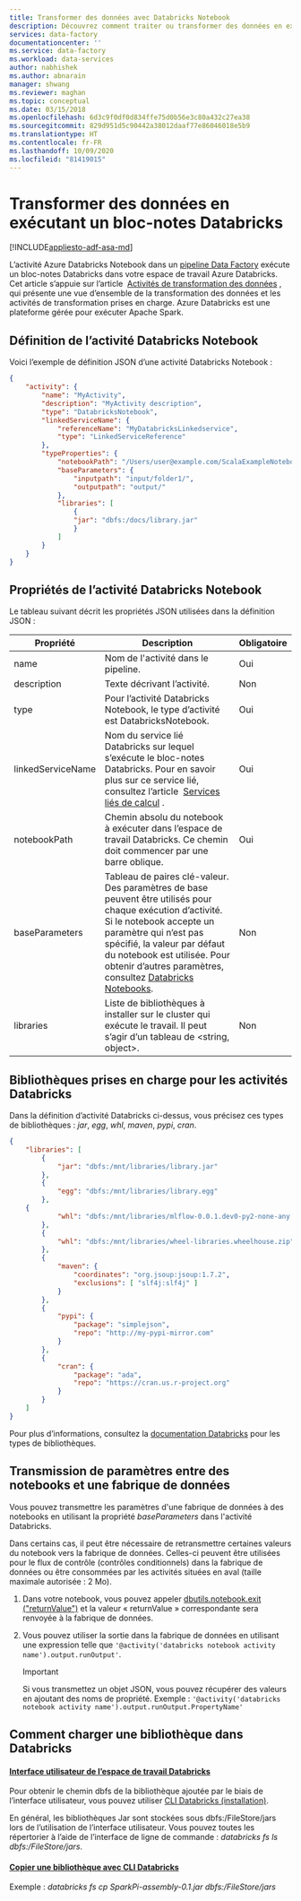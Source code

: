 ```yaml
---
title: Transformer des données avec Databricks Notebook
description: Découvrez comment traiter ou transformer des données en exécutant un bloc-notes Databricks.
services: data-factory
documentationcenter: ''
ms.service: data-factory
ms.workload: data-services
author: nabhishek
ms.author: abnarain
manager: shwang
ms.reviewer: maghan
ms.topic: conceptual
ms.date: 03/15/2018
ms.openlocfilehash: 6d3c9f0df0d834ffe75d0b56e3c80a432c27ea38
ms.sourcegitcommit: 829d951d5c90442a38012daaf77e86046018e5b9
ms.translationtype: HT
ms.contentlocale: fr-FR
ms.lasthandoff: 10/09/2020
ms.locfileid: "81419015"
---
```

# <a name="transform-data-by-running-a-databricks-notebook"></a>Transformer des données en exécutant un bloc-notes Databricks
[!INCLUDE[appliesto-adf-asa-md](includes/appliesto-adf-asa-md.md)]

L’activité Azure Databricks Notebook dans un [pipeline Data Factory](concepts-pipelines-activities.md) exécute un bloc-notes Databricks dans votre espace de travail Azure Databricks. Cet article s’appuie sur l’article  [Activités de transformation des données](transform-data.md) , qui présente une vue d’ensemble de la transformation des données et les activités de transformation prises en charge. Azure Databricks est une plateforme gérée pour exécuter Apache Spark.

## <a name="databricks-notebook-activity-definition"></a>Définition de l’activité Databricks Notebook

Voici l’exemple de définition JSON d’une activité Databricks Notebook :

```json
{
    "activity": {
        "name": "MyActivity",
        "description": "MyActivity description",
        "type": "DatabricksNotebook",
        "linkedServiceName": {
            "referenceName": "MyDatabricksLinkedservice",
            "type": "LinkedServiceReference"
        },
        "typeProperties": {
            "notebookPath": "/Users/user@example.com/ScalaExampleNotebook",
            "baseParameters": {
                "inputpath": "input/folder1/",
                "outputpath": "output/"
            },
            "libraries": [
                {
                "jar": "dbfs:/docs/library.jar"
                }
            ]
        }
    }
}
```

## <a name="databricks-notebook-activity-properties"></a>Propriétés de l’activité Databricks Notebook

Le tableau suivant décrit les propriétés JSON utilisées dans la définition JSON :

|Propriété|Description|Obligatoire|
|---|---|---|
|name|Nom de l'activité dans le pipeline.|Oui|
|description|Texte décrivant l’activité.|Non|
|type|Pour l’activité Databricks Notebook, le type d’activité est DatabricksNotebook.|Oui|
|linkedServiceName|Nom du service lié Databricks sur lequel s’exécute le bloc-notes Databricks. Pour en savoir plus sur ce service lié, consultez l’article  [Services liés de calcul](compute-linked-services.md) .|Oui|
|notebookPath|Chemin absolu du notebook à exécuter dans l’espace de travail Databricks. Ce chemin doit commencer par une barre oblique.|Oui|
|baseParameters|Tableau de paires clé-valeur. Des paramètres de base peuvent être utilisés pour chaque exécution d’activité. Si le notebook accepte un paramètre qui n’est pas spécifié, la valeur par défaut du notebook est utilisée. Pour obtenir d’autres paramètres, consultez [Databricks Notebooks](https://docs.databricks.com/api/latest/jobs.html#jobsparampair).|Non|
|libraries|Liste de bibliothèques à installer sur le cluster qui exécute le travail. Il peut s’agir d’un tableau de \<string, object>.|Non|


## <a name="supported-libraries-for-databricks-activities"></a>Bibliothèques prises en charge pour les activités Databricks

Dans la définition d’activité Databricks ci-dessus, vous précisez ces types de bibliothèques : *jar*, *egg*, *whl*, *maven*, *pypi*, *cran*.

```json
{
    "libraries": [
        {
            "jar": "dbfs:/mnt/libraries/library.jar"
        },
        {
            "egg": "dbfs:/mnt/libraries/library.egg"
        },
    {
            "whl": "dbfs:/mnt/libraries/mlflow-0.0.1.dev0-py2-none-any.whl"
        },
        {
            "whl": "dbfs:/mnt/libraries/wheel-libraries.wheelhouse.zip"
        },
        {
            "maven": {
                "coordinates": "org.jsoup:jsoup:1.7.2",
                "exclusions": [ "slf4j:slf4j" ]
            }
        },
        {
            "pypi": {
                "package": "simplejson",
                "repo": "http://my-pypi-mirror.com"
            }
        },
        {
            "cran": {
                "package": "ada",
                "repo": "https://cran.us.r-project.org"
            }
        }
    ]
}

```

Pour plus d’informations, consultez la [documentation Databricks](https://docs.azuredatabricks.net/api/latest/libraries.html#managedlibrarieslibrary) pour les types de bibliothèques.

## <a name="passing-parameters-between-notebooks-and-data-factory"></a>Transmission de paramètres entre des notebooks et une fabrique de données

Vous pouvez transmettre les paramètres d'une fabrique de données à des notebooks en utilisant la propriété *baseParameters* dans l'activité Databricks. 

Dans certains cas, il peut être nécessaire de retransmettre certaines valeurs du notebook vers la fabrique de données. Celles-ci peuvent être utilisées pour le flux de contrôle (contrôles conditionnels) dans la fabrique de données ou être consommées par les activités situées en aval (taille maximale autorisée : 2 Mo). 

1. Dans votre notebook, vous pouvez appeler [dbutils.notebook.exit ("returnValue")](https://docs.azuredatabricks.net/user-guide/notebooks/notebook-workflows.html#notebook-workflows-exit) et la valeur « returnValue » correspondante sera renvoyée à la fabrique de données.

2. Vous pouvez utiliser la sortie dans la fabrique de données en utilisant une expression telle que `'@activity('databricks notebook activity name').output.runOutput'`. 

   > [!IMPORTANT]
   > Si vous transmettez un objet JSON, vous pouvez récupérer des valeurs en ajoutant des noms de propriété. Exemple : `'@activity('databricks notebook activity name').output.runOutput.PropertyName'`

## <a name="how-to-upload-a-library-in-databricks"></a>Comment charger une bibliothèque dans Databricks

#### <a name="using-databricks-workspace-ui"></a>[Interface utilisateur de l’espace de travail Databricks](https://docs.azuredatabricks.net/user-guide/libraries.html#create-a-library)

Pour obtenir le chemin dbfs de la bibliothèque ajoutée par le biais de l’interface utilisateur, vous pouvez utiliser [CLI Databricks (installation)](https://docs.azuredatabricks.net/user-guide/dev-tools/databricks-cli.html#install-the-cli). 

En général, les bibliothèques Jar sont stockées sous dbfs:/FileStore/jars lors de l’utilisation de l’interface utilisateur. Vous pouvez toutes les répertorier à l’aide de l’interface de ligne de commande : *databricks fs ls dbfs:/FileStore/jars*.



#### <a name="copy-library-using-databricks-cli"></a>[Copier une bibliothèque avec CLI Databricks](https://docs.azuredatabricks.net/user-guide/dev-tools/databricks-cli.html#copy-a-file-to-dbfs)

Exemple : *databricks fs cp SparkPi-assembly-0.1.jar dbfs:/FileStore/jars*
